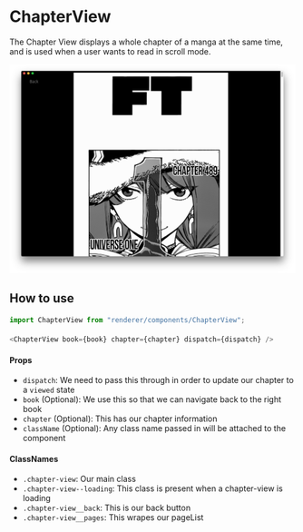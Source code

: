 ChapterView
============
The Chapter View displays a whole chapter of a manga at the same time, and is used when a user wants to read in scroll mode.

![Bentotime](../../../../public/assets/screenshots/chapter-view.png)

How to use
----------
```js
import ChapterView from "renderer/components/ChapterView";

<ChapterView book={book} chapter={chapter} dispatch={dispatch} />
```

#### Props
 * `dispatch`: We need to pass this through in order to update our chapter to a `viewed` state
 * `book` (Optional): We use this so that we can navigate back to the right book
 * `chapter` (Optional): This has our chapter information
 * `className` (Optional): Any class name passed in will be attached to the component

#### ClassNames
 * `.chapter-view`: Our main class
 * `.chapter-view--loading`: This class is present when a chapter-view is loading
 * `.chapter-view__back`: This is our back button
 * `.chapter-view__pages`: This wrapes our pageList
